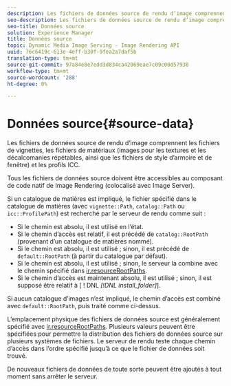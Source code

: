 ```yaml
---
description: Les fichiers de données source de rendu d’image comprennent les fichiers de vignettes, les fichiers de matériaux (images pour les textures et les décalcomanies répétables, ainsi que les fichiers de style d’armoire et de fenêtre) et les profils ICC.
seo-description: Les fichiers de données source de rendu d’image comprennent les fichiers de vignettes, les fichiers de matériaux (images pour les textures et les décalcomanies répétables, ainsi que les fichiers de style d’armoire et de fenêtre) et les profils ICC.
seo-title: Données source
solution: Experience Manager
title: Données source
topic: Dynamic Media Image Serving - Image Rendering API
uuid: 76c6419c-613e-4eff-b30f-9fea2a7daf5b
translation-type: tm+mt
source-git-commit: 97a84e8e7edd3d834ca42069eae7c09c00d57938
workflow-type: tm+mt
source-wordcount: '288'
ht-degree: 0%

---
```



# Données source{#source-data}

Les fichiers de données source de rendu d’image comprennent les fichiers de vignettes, les fichiers de matériaux (images pour les textures et les décalcomanies répétables, ainsi que les fichiers de style d’armoire et de fenêtre) et les profils ICC.

Tous les fichiers de données source doivent être accessibles au composant de code natif de Image Rendering (colocalisé avec Image Server).

Si un catalogue de matières est impliqué, le fichier spécifié dans le catalogue de matières (avec `vignette::Path`, `catalog::Path` ou `icc::ProfilePath`) est recherché par le serveur de rendu comme suit :

* Si le chemin est absolu, il est utilisé en l’état.
* Si le chemin d’accès est relatif, il est précédé de `catalog::RootPath` (provenant d’un catalogue de matières nommé).
* Si le chemin est absolu, il est utilisé ; sinon, il est précédé de `default::RootPath` (à partir du catalogue par défaut).
* Si le chemin est absolu, il est utilisé ; sinon, le serveur la combine avec le chemin spécifié dans [ir.resourceRootPaths](../../../../../../ir-api/server-admin/image-rendering-api-ref/c-ir-server-administration/c-ir-configuration-settings-reference/c-ir-resource-root-folders.md#concept-39a34d2239934079bb396e1bf568a9c2).
* Si le chemin d’accès est maintenant absolu, il est utilisé ; sinon, il est supposé être relatif à [ ! DNL *[!DNL install_folder]*].

Si aucun catalogue d’images n’est impliqué, le chemin d’accès est combiné avec `default::RootPath`, puis traité comme ci-dessus.

L’emplacement physique des fichiers de données source est généralement spécifié avec [ir.resourceRootPaths](../../../../../../ir-api/server-admin/image-rendering-api-ref/c-ir-server-administration/c-ir-configuration-settings-reference/c-ir-resource-root-folders.md#concept-39a34d2239934079bb396e1bf568a9c2). Plusieurs valeurs peuvent être spécifiées pour permettre la distribution des fichiers de données source sur plusieurs systèmes de fichiers. Le serveur de rendu teste chaque chemin d’accès dans l’ordre spécifié jusqu’à ce que le fichier de données soit trouvé.

De nouveaux fichiers de données de toute sorte peuvent être ajoutés à tout moment sans arrêter le serveur.
